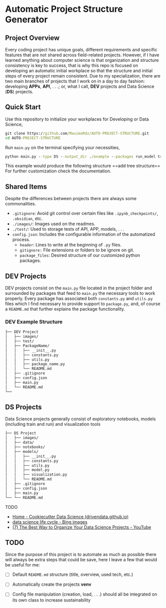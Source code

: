 # Automatic Project Structure Generator
## Project Overview
Every coding project has unique goals, different requirements and specific features that are not shared across field-related projects. However, if I have learned anything about computer science is that organization and structure consistency is key to success, that is why this repo is focused on developing an automatic initial workplace so that the structure and initial steps of every project remain consistent. Due to my specialization, there are two main branches of projects that I work on in a day to day fashion: developing **APPs**, **API**, . . .; or, what I call, **DEV** projects and Data Science (**DS**) projects.
## Quick Start
Use this repository to initialize your workplaces for Developing or Data Science, 
```cmd
git clone https://github.com/MaximoRdz/AUTO-PROJECT-STRUCTURE.git
cd AUTO-PROJECT-STRUCTURE
```
Run `main.py` on the terminal specifying your necessities, 
```cmd
python main.py --type DS --output_dir ./example --packages run_model train_model 
```
This example would produce the following structure
==add tree structure==
For further customization check the documentation.
## Shared Items
Despite the differences between projects there are always some commonalities.
- `.gitignore`: Avoid git control over certain files like `.ipynb_checkpoints/`, `.obsidian`, etc.
- `./images/`: Images used on the readmes.
- `./test/`: Used to storage tests of API, APP, models, . . . 
- `config.json`: Includes the configurable information of the automatized process.
	- `header`: Lines to write at the beginning of `.py` files.
	- `gitignore:` File extensions or folders to be ignore on git.
	- `package_files`: Desired structure of our customized python packages.
## DEV Projects
DEV projects consist on the `main.py` file located in the project folder and surrounded by packages that feed to `main.py` the necessary tools to work properly. Every package has associated both `constants.py` and `utils.py` files which I find necessary to provide support to `package.py`, and, of course a `README.md` that further explains the package functionality.
### DEV Example Structure
```bash
├── DEV Project  
│   ├── images/
│   ├── test/ 
│   ├── PackageName/
│   │   ├── __init__.py
│   │   ├── constants.py
│   │   ├── utils.py
│   │   ├── package_name.py
│   │   └── README.md
│   ├── .gitignore
│   ├── config.json
│   ├── main.py
│   └── README.md
└── 
```

## DS Projects
Data Science projects generally consist of exploratory notebooks, models (including train and run) and visualization tools
```bash
├── DS Project  
│   ├── images/
│   ├── data/ 
│   ├── notebooks/  
│	├── models/
│	│   ├── __init__.py
│	│   ├── constants.py
│	│   ├── utils.py
│	│   ├── model.py
│   │   ├── visualization.py
│	│   └── README.md
│   ├── .gitignore
│   ├── config.json
│   ├── main.py
└── └── README.md
```
TODO
- [Home - Cookiecutter Data Science (drivendata.github.io)](http://drivendata.github.io/cookiecutter-data-science/)
- [data science life cycle - Bing images](https://www.bing.com/images/search?q=data+science+life+cycle&form=HDRSC4&first=1)
- [(7) The Best Way to Organize Your Data Science Projects - YouTube](https://www.youtube.com/watch?v=MaIfDPuSlw8&t=443s)
## TODO
Since the purpose of this project is to automate as much as possible there will always be extra steps that could be save, here I leave a few that would be useful for me:
- [ ] Default `README.md` structure (title, overview, used tech, etc.)
- [ ] Automatically create the projects **venv**
- [ ] Config file manipulation (creation, load, . . .) should all be integrated on its own class to increase sustainability

